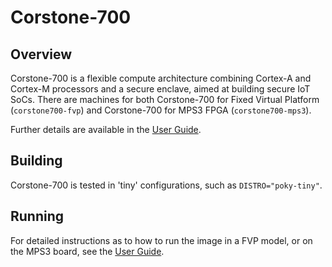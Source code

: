 # Corstone-700

## Overview

Corstone-700 is a flexible compute architecture combining Cortex-A and Cortex-M
processors and a secure enclave, aimed at building secure IoT SoCs.  There are
machines for both Corstone-700 for Fixed Virtual Platform (`corstone700-fvp`)
and Corstone-700 for MPS3 FPGA (`corstone700-mps3`).

Further details are available in the [User Guide].

## Building

Corstone-700 is tested in 'tiny' configurations, such as `DISTRO="poky-tiny"`.

## Running

For detailed instructions as to how to run the image in a FVP model, or on the
MPS3 board, see the [User Guide].

[User Guide]: https://git.linaro.org/landing-teams/working/arm/arm-reference-platforms.git/about/docs/corstone-700/user-guide.rst
